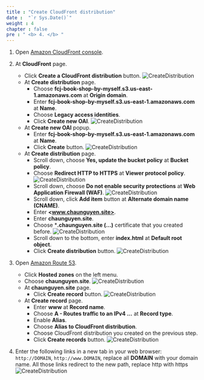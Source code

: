 ```yaml
---
title : "Create CloudFront distribution"
date :  "`r Sys.Date()`" 
weight : 4
chapter : false
pre : " <b> 4. </b> "
---
```

1. Open [Amazon CloudFront console](https://us-east-1.console.aws.amazon.com/cloudfront/v3/home?region=us-east-1#/distributions).

2. At **CloudFront** page.
    - Click **Create a CloudFront distribution** button.
      ![CreateDistribution](/000082-Book-store-Setup-ACM-Route-53-and-Cloud-front/images/temp/1/21.png?width=90pc)
    - At **Create distribution** page.
      - Choose **fcj-book-shop-by-myself.s3.us-east-1.amazonaws.com** at **Origin domain**.
      - Enter **fcj-book-shop-by-myself.s3.us-east-1.amazonaws.com** at **Name**.
      - Choose **Legacy access identities**.
      - Click **Create new OAI**.
        ![CreateDistribution](/000082-Book-store-Setup-ACM-Route-53-and-Cloud-front/images/temp/1/22.png?width=90pc)
    - At **Create new OAI** popup.
      - Enter **fcj-book-shop-by-myself.s3.us-east-1.amazonaws.com** at **Name**.
      - Click **Create** button.
        ![CreateDistribution](/000082-Book-store-Setup-ACM-Route-53-and-Cloud-front/images/temp/1/23.png?width=90pc)
    - At **Create distribution** page.
      - Scroll down, choose **Yes, update the bucket policy** at **Bucket policy**.
      - Choose **Redirect HTTP to HTTPS** at **Viewer protocol policy**.
        ![CreateDistribution](/000082-Book-store-Setup-ACM-Route-53-and-Cloud-front/images/temp/1/24.png?width=90pc)
      - Scroll down, choose **Do not enable security protections** at **Web Application Firewall (WAF)**.
        ![CreateDistribution](/000082-Book-store-Setup-ACM-Route-53-and-Cloud-front/images/temp/1/27.png?width=90pc)
      - Scroll down, click **Add item** button at **Alternate domain name (CNAME)**.
      - Enter **<www.chaunguyen.site>**.
      - Enter **chaunguyen.site**.
      - Choose ***.chaunguyen.site (...)** certificate that you created before.
        ![CreateDistribution](/000082-Book-store-Setup-ACM-Route-53-and-Cloud-front/images/temp/1/25.png?width=90pc)
      - Scroll down to the bottom, enter **index.html** at **Default root object**.
      - Click **Create distribution** button.
        ![CreateDistribution](/000082-Book-store-Setup-ACM-Route-53-and-Cloud-front/images/temp/1/26.png?width=90pc)

3. Open [Amazon Route 53](https://us-east-1.console.aws.amazon.com/route53/home?region=us-east-1#).
    - Click **Hosted zones** on the left menu.
    - Choose **chaunguyen.site**.
      ![CreateDistribution](/000082-Book-store-Setup-ACM-Route-53-and-Cloud-front/images/temp/1/28.png?width=90pc)
    - At **chaunguyen.site** page.
      - Click **Create record** button.
        ![CreateDistribution](/000082-Book-store-Setup-ACM-Route-53-and-Cloud-front/images/temp/1/29.png?width=90pc)
    - At **Create record** page.
      - Enter **www** at **Record name**.
      - Choose **A - Routes traffic to an IPv4 ...** at **Record type**.
      - Enable **Alias**.
      - Choose **Alias to CloudFront distribution**.
      - Choose CloudFront distribution you created on the previous step.
      - Click **Create records** button.
        ![CreateDistribution](/000082-Book-store-Setup-ACM-Route-53-and-Cloud-front/images/temp/1/30.png?width=90pc)

4. Enter the following links in a new tab in your web browser: `http://DOMAIN`, `http://www.DOMAIN`, replace all **DOMAIN** with your domain name. All those links redirect to the new path, replace http with https
![CreateDistribution](/000082-Book-store-Setup-ACM-Route-53-and-Cloud-front/images/temp/1/31.png?width=90pc)

